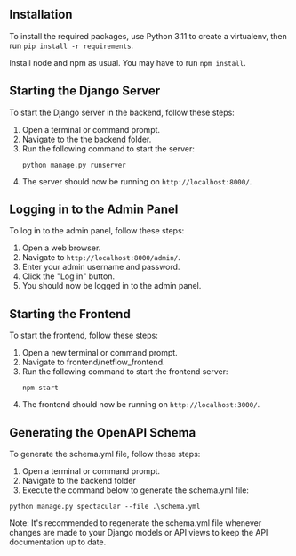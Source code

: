 ## Installation

To install the required packages, use Python 3.11 to create a virtualenv,
then run `pip install -r requirements`.

Install node and npm as usual. You may have to run `npm install`.

## Starting the Django Server

To start the Django server in the backend, follow these steps:

1. Open a terminal or command prompt.
2. Navigate to the the backend folder.
3. Run the following command to start the server:
   ```
   python manage.py runserver
   ```
4. The server should now be running on `http://localhost:8000/`.

## Logging in to the Admin Panel

To log in to the admin panel, follow these steps:

1. Open a web browser.
2. Navigate to `http://localhost:8000/admin/`.
3. Enter your admin username and password.
4. Click the "Log in" button.
5. You should now be logged in to the admin panel.

## Starting the Frontend

To start the frontend, follow these steps:

1. Open a new terminal or command prompt.
2. Navigate to frontend/netflow_frontend.
3. Run the following command to start the frontend server:
   ```
   npm start
   ```
4. The frontend should now be running on `http://localhost:3000/`.

## Generating the OpenAPI Schema

To generate the schema.yml file, follow these steps:

 1. Open a terminal or command prompt.
 2. Navigate to the backend folder
 3. Execute the command below to generate the schema.yml file:
   ```
   python manage.py spectacular --file .\schema.yml
   ```
   
Note: It's recommended to regenerate the schema.yml file whenever changes are made to your Django models or API views to keep the API documentation up to date.